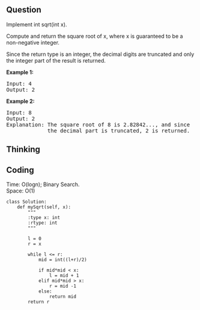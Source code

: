 ## Question
Implement int sqrt(int x).</br>

Compute and return the square root of x, where x is guaranteed to be a non-negative integer.</br>

Since the return type is an integer, the decimal digits are truncated and only the integer part of the result is returned.</br>

**Example 1:**
<pre>
Input: 4
Output: 2
</pre>

**Example 2:**
<pre>
Input: 8
Output: 2
Explanation: The square root of 8 is 2.82842..., and since 
             the decimal part is truncated, 2 is returned.
</pre>

## Thinking

## Coding
Time: O(logn); Binary Search. </br>
Space: O(1) 
```python3
class Solution:
    def mySqrt(self, x):
        """
        :type x: int
        :rtype: int
        """
        
        l = 0
        r = x
        
        while l <= r:
            mid = int((l+r)/2)
            
            if mid*mid < x:
                l = mid + 1
            elif mid*mid > x:
                r = mid -1
            else:
                return mid
        return r
```

